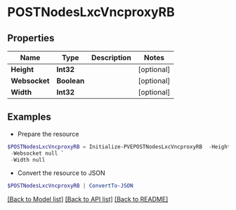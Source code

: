 # POSTNodesLxcVncproxyRB
## Properties

Name | Type | Description | Notes
------------ | ------------- | ------------- | -------------
**Height** | **Int32** |  | [optional] 
**Websocket** | **Boolean** |  | [optional] 
**Width** | **Int32** |  | [optional] 

## Examples

- Prepare the resource
```powershell
$POSTNodesLxcVncproxyRB = Initialize-PVEPOSTNodesLxcVncproxyRB  -Height null `
 -Websocket null `
 -Width null
```

- Convert the resource to JSON
```powershell
$POSTNodesLxcVncproxyRB | ConvertTo-JSON
```

[[Back to Model list]](../README.md#documentation-for-models) [[Back to API list]](../README.md#documentation-for-api-endpoints) [[Back to README]](../README.md)

